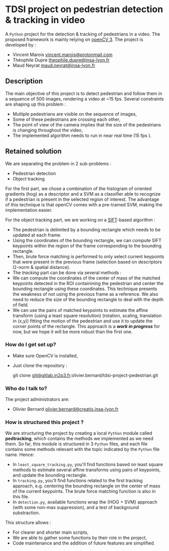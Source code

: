# TDSI project on pedestrian detection & tracking in video #

A `Python` project for the detection & tracking of pedestrians in a video. The proposed framework is mainly relying on [openCV 3](https://docs.opencv.org/3.1.0/d1/dfb/intro.html).
The project is developed by :

* Vincent Marois <vincent.marois@protonmail.com>
* Théophile Dupre <theophile.dupre@insa-lyon.fr>
* Maud Neyrat <maud.neyrat@insa-lyon.fr>

## Description

The main objective of this project is to detect pedestrian and follow them in a sequence of 500 images, rendering a video at ~15 fps. Several constraints are shaping up this problem :

* Multiple pedestrians are visible on the sequence of images,
* Some of these pedestrians are crossing each other,
* The point of view of the camera implies that the size of the pedestrians is changing throughout the video,
* The implemented algorithm needs to run in near real time (15 fps ).

## Retained solution

We are separating the problem in 2 sub-problems :
* Pedestrian detection
* Object tracking

For the first part, we chose a combination of the histogram of oriented gradients (hog) as a descriptor and a SVM as a classifier able to recognize if a pedestrian is present in the selected region of interest. The advantage of this technique is that openCV comes with a pre-trained SVM, making the implementation easier.

For the object tracking part, we are working on a [SIFT](https://en.wikipedia.org/wiki/Scale-invariant_feature_transform)-based algorithm :
* The pedestrian is delimited by a bounding rectangle which needs to be updated at each frame.
* Using the coordinates of the bounding rectangle, we can compute SIFT keypoints within the region of the frame corresponding to the bounding rectangle.
* Then, brute force matching is performed to only select current keypoints that were present in the previous frame (selection based on descriptors l2-norm & spatial distance).
* The _tracking_ part can be done via several methods :
* We can compute the coordinates of the center of mass of the matched keypoints detected in the ROI containining the pedestrian and center the bounding rectangle using these coordinates. This technique presents the weakness of not using the previous frame as a reference. We also need to reduce the size of the bounding rectangle to deal with the depth of field.
* We can use the pairs of matched keypoints to estimate the affine transform (using a least square resolution) (rotation, scaling, translation in (x,y)) fitting the motion of the pedestrian and use it to update the corner points of the rectangle. This approach is a **_work in progress_** for now, but we hope it will be more robust than the first one.

### How do I get set up? ###
* Make sure OpenCV is installed,
* Just clone the repository :


    git clone git@gitlab.in2p3.fr:olivier.bernard/tdsi-project-pedestrian.git


### Who do I talk to? ###

The project administrators are:

* Olivier Bernard <olivier.bernard@creatis.insa-lyon.fr>

### How is structured this project ? ###

We are structuring the project by creating a local `Python` module  called  **pedtracking**, which contains the methods we implemented as we need them. So far, this module is structured in 3  `Python` files, and each file contains some methods relevant with the topic indicated by the  `Python` file name. Hence:
* In  `least_square_tracking.py`, you'll find functions based on least square methods to estimate several affine transforms using pairs of keypoints, and update the bounding rectangle.
* In `tracking.py`, you'll find functions related to the first tracking approach, e.g. centering the bounding rectangle on the center of mass of the current keypoints. The brute force matching function is also in this file.
* In `detection.py`, available functions wrap the {HOG + SVM} approach (with some non-max suppression), and a test of background substraction.

This structure allows :
- For clearer and shorter main scripts,
- We are able to gather some functions by their role in the project,
- Code maintenance and the addition of future features are simplified.
